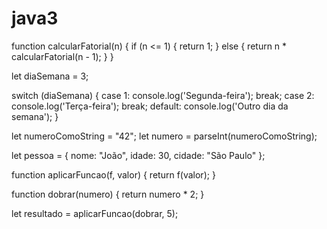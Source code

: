 # java3

function calcularFatorial(n) {
  if (n <= 1) {
    return 1;
  } else {
    return n * calcularFatorial(n - 1);
  }
}



let diaSemana = 3;

switch (diaSemana) {
  case 1:
    console.log('Segunda-feira');
    break;
  case 2:
    console.log('Terça-feira');
    break;
  default:
    console.log('Outro dia da semana');
}


let numeroComoString = "42";
let numero = parseInt(numeroComoString);


let pessoa = {
  nome: "João",
  idade: 30,
  cidade: "São Paulo"
};


function aplicarFuncao(f, valor) {
  return f(valor);
}

function dobrar(numero) {
  return numero * 2;
}

let resultado = aplicarFuncao(dobrar, 5); 


